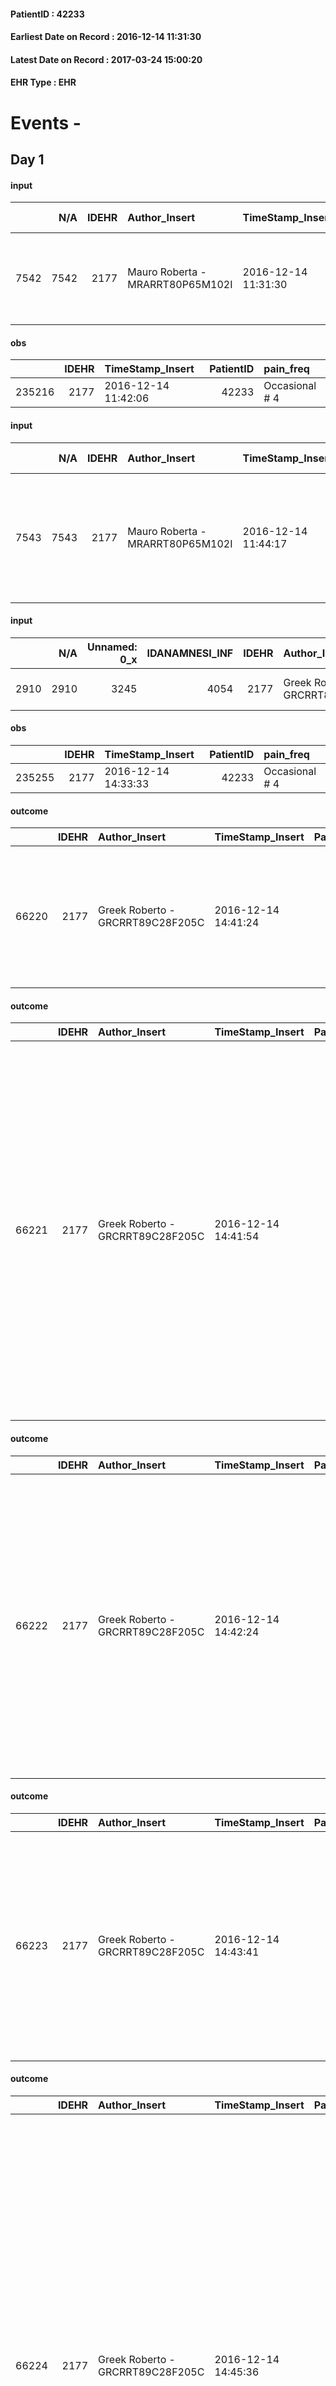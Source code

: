 
#### PatientID : 42233
#### Earliest Date on Record : 2016-12-14 11:31:30
#### Latest Date on Record : 2017-03-24 15:00:20
#### EHR Type : EHR

# Events - 

## Day 1

#### input
|      |    N/A |   IDEHR | Author_Insert                    | TimeStamp_Insert    |   IDAccess | EHRType   |   PatientID |   IDDigitalSignDocument | persone_vicine   |   Unnamed: 0_y |   IDANAMNESI_MED |   Non_Rilevabile_y | Note_Non_Rilevabile_y   | diagnosis                                                                                |
|-----:|-------:|--------:|:---------------------------------|:--------------------|-----------:|:----------|------------:|------------------------:|:-----------------|---------------:|-----------------:|-------------------:|:------------------------|:-----------------------------------------------------------------------------------------|
| 7542 |   7542 |    2177 | Mauro Roberta - MRARRT80P65M102I | 2016-12-14 11:31:30 |      41179 | EHR       |       42233 |                  582090 | N/A              |           9387 |             5605 |                  0 | NR                      | Linfoma non Hodgkin a grandi cellule, B, diffuso, localizzazione cutanea (arto inf sin). |

#### obs
|        |   IDEHR | TimeStamp_Insert    |   PatientID | pain_freq      |
|-------:|--------:|:--------------------|------------:|:---------------|
| 235216 |    2177 | 2016-12-14 11:42:06 |       42233 | Occasional # 4 |

#### input
|      |    N/A |   IDEHR | Author_Insert                    | TimeStamp_Insert    | EHRType   |   PatientID |   IDDigitalSignDocument | persone_vicine   |   Unnamed: 0_y |   IDANAMNESI_MED |   Non_Rilevabile_y | Note_Non_Rilevabile_y   | diagnosis                                                                                              |
|-----:|-------:|--------:|:---------------------------------|:--------------------|:----------|------------:|------------------------:|:-----------------|---------------:|-----------------:|-------------------:|:------------------------|:-------------------------------------------------------------------------------------------------------|
| 7543 |   7543 |    2177 | Mauro Roberta - MRARRT80P65M102I | 2016-12-14 11:44:17 | EHR       |       42233 |                  582122 | N/A              |           9390 |             5606 |                  0 | NR                      | Linfoma non Hodgkin a grandi cellule, B, diffuso, con localizzazione cutanee (diagnosi a maggio 2016). |

#### input
|      |    N/A |   Unnamed: 0_x |   IDANAMNESI_INF |   IDEHR | Author_Insert                    | TimeStamp_Insert           | EHRType   |   PatientID |   IDDigitalSignDocument |   Non_Rilevabile_x | Note_Non_Rilevabile_x   | cognitivo_percettivo                   | rapporti_fam   | persone_vicine    | Caregiver   |
|-----:|-------:|---------------:|-----------------:|--------:|:---------------------------------|:---------------------------|:----------|------------:|------------------------:|-------------------:|:------------------------|:---------------------------------------|:---------------|:------------------|:------------|
| 2910 |   2910 |           3245 |             4054 |    2177 | Greek Roberto - GRCRRT89C28F205C | 2016-12-14 14:28:12.503000 | EHR       |       42233 |                  582473 |                  0 | NR                      | confusion # 1; slowdown ideo-motor # 4 | is # 0         | wife and daughter | daughter    |

#### obs
|        |   IDEHR | TimeStamp_Insert    |   PatientID | pain_freq      |
|-------:|--------:|:--------------------|------------:|:---------------|
| 235255 |    2177 | 2016-12-14 14:33:33 |       42233 | Occasional # 4 |

#### outcome
|       |   IDEHR | Author_Insert                    | TimeStamp_Insert    |   PatientID |   IDDigitalSignDocument |   IDPAI_VIDAS | opt_problem                                                            |   opt_problem_num | opt_obiettivo                                               |   opt_obiettivo_num | opt_stato_problema   |   opt_stato_problema_num | opt_interventi                                                                                                          |   opt_interventi_num |
|------:|--------:|:---------------------------------|:--------------------|------------:|------------------------:|--------------:|:-----------------------------------------------------------------------|------------------:|:------------------------------------------------------------|--------------------:|:---------------------|-------------------------:|:------------------------------------------------------------------------------------------------------------------------|---------------------:|
| 66220 |    2177 | Greek Roberto - GRCRRT89C28F205C | 2016-12-14 14:41:24 |       42233 |                  582481 |         68380 | Alteration of comfort associated with chronic pain and / or acute # 29 |                 2 | The patient riferir√ † ¬ † a satisfactory pain control # 56 |                   1 | closed Problem # 2   |                        2 | Counseling - Sharing with the caregiver the therapeutic path # 445; Implementing the PAI - Therapeutic adjustment # 441 |                    2 |

#### outcome
|       |   IDEHR | Author_Insert                    | TimeStamp_Insert    |   PatientID |   IDDigitalSignDocument |   IDPAI_VIDAS | opt_problem                |   opt_problem_num | opt_obiettivo                                                                                                    |   opt_obiettivo_num | opt_stato_problema   |   opt_stato_problema_num | opt_interventi                                                                                                                                                                                                                                                                                                                                                          |   opt_interventi_num |
|------:|--------:|:---------------------------------|:--------------------|------------:|------------------------:|--------------:|:---------------------------|------------------:|:-----------------------------------------------------------------------------------------------------------------|--------------------:|:---------------------|-------------------------:|:------------------------------------------------------------------------------------------------------------------------------------------------------------------------------------------------------------------------------------------------------------------------------------------------------------------------------------------------------------------------|---------------------:|
| 66221 |    2177 | Greek Roberto - GRCRRT89C28F205C | 2016-12-14 14:41:54 |       42233 |                  582482 |         68381 | Abnormal neurological # 30 |                 4 | Deletion and cancellation of episodes of confusion and / or hallucinations, delirium, psychomotor agitation # 59 |                   4 | closed Problem # 2   |                        2 | Implementation PAI - Call the patient by name and present each time you come into contact with him / her # 478; Implementation PAI - Encourage relatives to customize the environment according to the wishes of the patient # 479; Implementation PAI - Maintain assistance empathetic and respectful, addressing the patient by speaking clearly and distinctly # 475 |                    4 |

#### outcome
|       |   IDEHR | Author_Insert                    | TimeStamp_Insert    |   PatientID |   IDDigitalSignDocument |   IDPAI_VIDAS | opt_problem                                                |   opt_problem_num | opt_obiettivo                                                       |   opt_obiettivo_num | opt_stato_problema   |   opt_stato_problema_num | opt_interventi                                                                                                                                                                                                                                                                            |   opt_interventi_num |
|------:|--------:|:---------------------------------|:--------------------|------------:|------------------------:|--------------:|:-----------------------------------------------------------|------------------:|:--------------------------------------------------------------------|--------------------:|:---------------------|-------------------------:|:------------------------------------------------------------------------------------------------------------------------------------------------------------------------------------------------------------------------------------------------------------------------------------------|---------------------:|
| 66222 |    2177 | Greek Roberto - GRCRRT89C28F205C | 2016-12-14 14:42:24 |       42233 |                  582483 |         68382 | Impaired mobility † / limitation of physical movement # 27 |                 1 | Minimize the possibility of injuries. If present, maintain QoL # 47 |                   4 | closed Problem # 2   |                        2 | PAI Implementation - Maintaining proper position in bed # 293; PAI Implementation - Keep well hydrated skin and elastic # 295; PAI Implementation - Avoid positions biased # 294; PAI Implementation - Program the change of position that reduces the pressure in vulnerable areas # 292 |                    4 |

#### outcome
|       |   IDEHR | Author_Insert                    | TimeStamp_Insert    |   PatientID |   IDDigitalSignDocument |   IDPAI_VIDAS | opt_problem                         |   opt_problem_num | opt_obiettivo                                                                                                                                                                              |   opt_obiettivo_num | opt_stato_problema   |   opt_stato_problema_num | opt_interventi                                                                                                                                                                                                      |   opt_interventi_num |
|------:|--------:|:---------------------------------|:--------------------|------------:|------------------------:|--------------:|:------------------------------------|------------------:|:-------------------------------------------------------------------------------------------------------------------------------------------------------------------------------------------|--------------------:|:---------------------|-------------------------:|:--------------------------------------------------------------------------------------------------------------------------------------------------------------------------------------------------------------------|---------------------:|
| 66223 |    2177 | Greek Roberto - GRCRRT89C28F205C | 2016-12-14 14:43:41 |       42233 |                  582486 |         68383 | Deficit in the care of s√® # 25 = 0 |                 4 | Maintain dignity ¬ † of the patient, where possible, helping him to accept their own limitations, considering himself realistic and objective (eating, bathing, dressing, delete) # 42 = 0 |                   4 | Open Problem # 1     |                        1 | PAI Implementation - Ensuring the right privacy # 182 = 0; Counseling - Encourage to express feelings about the care deficit s # 184 = 0; PAI Implementation - completely replace the activity † everyday # 183 = 0 |                    4 |

#### outcome
|       |   IDEHR | Author_Insert                    | TimeStamp_Insert    |   PatientID |   IDDigitalSignDocument |   IDPAI_VIDAS | opt_problem                                                                |   opt_problem_num | opt_obiettivo                                                   |   opt_obiettivo_num | opt_stato_problema   |   opt_stato_problema_num | opt_interventi                                                                                                                                                                                                                                                                                                                                                                                                                                                                                               |   opt_interventi_num |
|------:|--------:|:---------------------------------|:--------------------|------------:|------------------------:|--------------:|:---------------------------------------------------------------------------|------------------:|:----------------------------------------------------------------|--------------------:|:---------------------|-------------------------:|:-------------------------------------------------------------------------------------------------------------------------------------------------------------------------------------------------------------------------------------------------------------------------------------------------------------------------------------------------------------------------------------------------------------------------------------------------------------------------------------------------------------|---------------------:|
| 66224 |    2177 | Greek Roberto - GRCRRT89C28F205C | 2016-12-14 14:45:36 |       42233 |                  582487 |         68384 | Alteration of comfort associated with chronic pain and / or acute # 29 = 0 |                 2 | The patient riferir√ † ¬ † a satisfactory pain control # 56 = 0 |                   1 | Open Problem # 1     |                        1 | PAI Implementation - therapeutic upgrading # 441; PAI Implementation - properly administer the drugs as prescription # 442; Implementation PAI - Evaluate the effectiveness of drug delivery # 443; Education - educating the caregiver / patient recognition / treatment of the symptom # 446; PAI Implementation - therapeutic upgrading # 441 = 0; PAI Implementation - properly administer the drugs as prescription # 442 = 0; PAI Implementation - to evaluate the efficacy of drug delivery # 443 = 0 |                    2 |

#### obs
|        |   IDEHR | TimeStamp_Insert           |   PatientID | opt_cooperation   | chk_ausili_presidi   | chk_ausili_incont   | opt_care_giver   | motor_performance              | body_temp    | agitation_behavior_freq   | diet            | consumption_help   |
|-------:|--------:|:---------------------------|------------:|:------------------|:---------------------|:--------------------|:-----------------|:-------------------------------|:-------------|:--------------------------|:----------------|:-------------------|
| 105917 |    2177 | 2016-12-14 18:29:58.420000 |       42233 | uncooperative # 1 | absorbency # 0       | absorbency # 0      | absent # 2       | bedridden, nontransferable # 5 | Apyrexia # 1 | quiet # 0                 | homogenized # 2 | # 4 employees      |

#### obs
|        |   IDEHR | TimeStamp_Insert    |   PatientID | breath     | consolability           | body_language                             | facial_expression           |
|-------:|--------:|:--------------------|------------:|:-----------|:------------------------|:------------------------------------------|:----------------------------|
| 277266 |    2177 | 2016-12-14 18:32:02 |       42233 | Normal 0 # | Not for consolation # 0 | Teso. nervous movements. Restlessness # 1 | Smiling or inexpressive # 0 |

#### obs
|        |   IDEHR | TimeStamp_Insert    |   PatientID | pain_freq      | pain_relief   |
|-------:|--------:|:--------------------|------------:|:---------------|:--------------|
| 235276 |    2177 | 2016-12-14 18:34:53 |       42233 | Occasional # 4 | 80% # 8       |

#### obs
|        |   IDEHR | TimeStamp_Insert    |   PatientID | breath     | consolability           | body_language   | facial_expression           |
|-------:|--------:|:--------------------|------------:|:-----------|:------------------------|:----------------|:----------------------------|
| 277269 |    2177 | 2016-12-15 05:45:44 |       42233 | Normal 0 # | Not for consolation # 0 | Relaxed # 0     | Smiling or inexpressive # 0 |

#### obs
|        |   IDEHR | TimeStamp_Insert           |   PatientID | chk_ausili_presidi   | body_temp    |
|-------:|--------:|:---------------------------|------------:|:---------------------|:-------------|
| 105931 |    2177 | 2016-12-15 06:06:50.500000 |       42233 | absorbency # 0       | Apyrexia # 1 |

#### obs
|        |   IDEHR | TimeStamp_Insert    |   PatientID | breath     | consolability           | body_language   | facial_expression           |
|-------:|--------:|:--------------------|------------:|:-----------|:------------------------|:----------------|:----------------------------|
| 277273 |    2177 | 2016-12-15 06:07:52 |       42233 | Normal 0 # | Not for consolation # 0 | Relaxed # 0     | Smiling or inexpressive # 0 |

#### obs
|       |   IDEHR | TimeStamp_Insert           |   PatientID | motor_performance                                                                                  |
|------:|--------:|:---------------------------|------------:|:---------------------------------------------------------------------------------------------------|
| 58488 |    2177 | 2016-12-15 07:36:52.170000 |       42233 | 30% - Patient with directions to the hospital or home hospitalization, intensive home support # 03 |


## Day 2

#### obs
|        |   IDEHR | TimeStamp_Insert    |   PatientID | pain_freq      | pain_relief   |
|-------:|--------:|:--------------------|------------:|:---------------|:--------------|
| 235349 |    2177 | 2016-12-15 11:39:33 |       42233 | Occasional # 4 | 80% # 8       |

#### obs
|        |   IDEHR | TimeStamp_Insert    |   PatientID |
|-------:|--------:|:--------------------|------------:|
| 154953 |    2177 | 2016-12-15 12:17:23 |       42233 |

#### obs
|        |   IDEHR | TimeStamp_Insert    |   PatientID | pain_freq      | pain_relief   |
|-------:|--------:|:--------------------|------------:|:---------------|:--------------|
| 235395 |    2177 | 2016-12-15 13:42:57 |       42233 | Occasional # 4 | 80% # 8       |

#### obs
|       |   IDEHR | TimeStamp_Insert           |   PatientID | personal_hygiene   | urine_elimination   | mobility     | hemorrhagic_manifestation      | memory_deficit      | cognitive_deficit        | active_diuresis     | asthenia   | motor_performance                                                                                  | cognitive_state          | consumption_help   |
|------:|--------:|:---------------------------|------------:|:-------------------|:--------------------|:-------------|:-------------------------------|:--------------------|:-------------------------|:--------------------|:-----------|:---------------------------------------------------------------------------------------------------|:-------------------------|:-------------------|
| 58507 |    2177 | 2016-12-15 13:46:09.757000 |       42233 | Employee # 4       | Independent # 0     | Employee # 4 | hemorrhagic manifestations # 0 | memory deficits # 0 | cognitive impairment 0 # | active diuresis # 0 | Severe # 2 | 30% - Patient with directions to the hospital or home hospitalization, intensive home support # 03 | confused - sometimes # 0 | # 4 employees      |

#### care
|       |   IDEHR | Author_Insert                           | TimeStamp_Insert    | EHRType   |   PatientID |   IDGESTIONE_AUSILI |   ds_ncons |   ds_nbolla | dt_consegna         |   opt_annulla_consegna | dt_Ric_consegna     | dt_ric_cons_forn    | opt_ausilio                                       |
|------:|--------:|:----------------------------------------|:--------------------|:----------|------------:|--------------------:|-----------:|------------:|:--------------------|-----------------------:|:--------------------|:--------------------|:--------------------------------------------------|
| 15545 |    7120 | martinoli massimo l. - mrtmsm69t31f205t | 2016-12-15 15:03:22 | amb       |       42233 |               15472 |      28635 |         966 | 2016-09-07 00:00:00 |                      0 | 2016-09-02 00:00:00 | 2016-09-05 00:00:00 | walker with four wheels and support axillary # 12 |

#### care
|       |   IDEHR | Author_Insert                           | TimeStamp_Insert    | EHRType   |   PatientID |   IDGESTIONE_AUSILI |   ds_ncons |   ds_nbolla | dt_consegna         |   opt_annulla_consegna | dt_Ric_consegna     | dt_ric_cons_forn    | opt_ausilio                         |
|------:|--------:|:----------------------------------------|:--------------------|:----------|------------:|--------------------:|-----------:|------------:|:--------------------|-----------------------:|:--------------------|:--------------------|:------------------------------------|
| 15546 |    7120 | martinoli massimo l. - mrtmsm69t31f205t | 2016-12-15 15:03:47 | amb       |       42233 |               15473 |      28635 |         966 | 2016-09-07 00:00:00 |                      0 | 2016-09-02 00:00:00 | 2016-09-05 00:00:00 | handles for getting out of bed # 15 |

#### care
|       |   IDEHR | Author_Insert                           | TimeStamp_Insert    | EHRType   |   PatientID |   IDGESTIONE_AUSILI |   ds_ncons |   ds_nbolla | dt_consegna         |   opt_annulla_consegna | dt_Ric_consegna     | dt_ric_cons_forn    | opt_ausilio                                     |
|------:|--------:|:----------------------------------------|:--------------------|:----------|------------:|--------------------:|-----------:|------------:|:--------------------|-----------------------:|:--------------------|:--------------------|:------------------------------------------------|
| 15547 |    7120 | martinoli massimo l. - mrtmsm69t31f205t | 2016-12-15 15:04:02 | amb       |       42233 |               15474 |      28635 |         966 | 2016-09-07 00:00:00 |                      0 | 2016-09-02 00:00:00 | 2016-09-05 00:00:00 | electronic articulated bed with side rails # 14 |

#### obs
|        |   IDEHR | TimeStamp_Insert           |   PatientID | opt_attitude   | motor_performance              |
|-------:|--------:|:---------------------------|------------:|:---------------|:-------------------------------|
| 120856 |    2177 | 2016-12-15 15:13:54.770000 |       42233 | Positive # 0   | bedridden, nontransferable # 5 |

#### obs
|        |   IDEHR | TimeStamp_Insert           |   PatientID | opt_attitude   | motor_performance              |
|-------:|--------:|:---------------------------|------------:|:---------------|:-------------------------------|
| 120857 |    2177 | 2016-12-15 15:14:39.050000 |       42233 | Positive # 0   | bedridden, nontransferable # 5 |

#### obs
|        |   IDEHR | TimeStamp_Insert           |   PatientID | opt_cooperation   | chk_ausili_presidi   | motor_performance              | agitation_behavior_freq   | cognitive_state   |
|-------:|--------:|:---------------------------|------------:|:------------------|:---------------------|:-------------------------------|:--------------------------|:------------------|
| 105977 |    2177 | 2016-12-15 16:51:38.127000 |       42233 | Collaborating # 0 | absorbency # 0       | bedridden, nontransferable # 5 | quiet # 0                 | Polished # 2      |

#### obs
|        |   IDEHR | TimeStamp_Insert    |   PatientID |
|-------:|--------:|:--------------------|------------:|
| 154976 |    2177 | 2016-12-15 16:52:27 |       42233 |

#### obs
|        |   IDEHR | TimeStamp_Insert    |   PatientID | pain_relief              |
|-------:|--------:|:--------------------|------------:|:-------------------------|
| 235467 |    2177 | 2016-12-15 18:29:13 |       42233 | 100% - Total Relief # 10 |

#### obs
|        |   IDEHR | TimeStamp_Insert    |   PatientID | breath     | consolability           | body_language   | facial_expression           |
|-------:|--------:|:--------------------|------------:|:-----------|:------------------------|:----------------|:----------------------------|
| 277293 |    2177 | 2016-12-16 06:00:38 |       42233 | Normal 0 # | Not for consolation # 0 | Relaxed # 0     | Smiling or inexpressive # 0 |

#### obs
|        |   IDEHR | TimeStamp_Insert           |   PatientID | opt_cooperation   | chk_ausili_presidi   | motor_performance              | body_temp    |
|-------:|--------:|:---------------------------|------------:|:------------------|:---------------------|:-------------------------------|:-------------|
| 105989 |    2177 | 2016-12-16 06:49:22.520000 |       42233 | uncooperative # 1 | absorbency # 0       | bedridden, nontransferable # 5 | Apyrexia # 1 |

#### obs
|        |   IDEHR | TimeStamp_Insert    |   PatientID |
|-------:|--------:|:--------------------|------------:|
| 154987 |    2177 | 2016-12-16 06:49:53 |       42233 |

#### obs
|        |   IDEHR | TimeStamp_Insert           |   PatientID |
|-------:|--------:|:---------------------------|------------:|
| 305325 |    2177 | 2016-12-16 11:26:04.080000 |       42233 |


## Day 3

#### obs
|        |   IDEHR | TimeStamp_Insert           |   PatientID | opt_cooperation                           | chk_ausili_presidi   | chk_ausili_incont   | opt_care_giver   | motor_performance              | body_temp    | agitation_behavior_freq   | diet     | cognitive_state          | consumption_help   |
|-------:|--------:|:---------------------------|------------:|:------------------------------------------|:---------------------|:--------------------|:-----------------|:-------------------------------|:-------------|:--------------------------|:---------|:-------------------------|:-------------------|
| 106016 |    2177 | 2016-12-16 12:06:50.100000 |       42233 | discomfort to the technical maneuvers # 2 | absorbency # 0       | absorbency # 0      | absent # 2       | bedridden, nontransferable # 5 | Apyrexia # 1 | quiet # 0                 | soft # 1 | confused - sometimes # 0 | help with # 2      |

#### obs
|        |   IDEHR | TimeStamp_Insert    |   PatientID |
|-------:|--------:|:--------------------|------------:|
| 155010 |    2177 | 2016-12-16 12:08:15 |       42233 |

#### obs
|       |   IDEHR | TimeStamp_Insert           |   PatientID | personal_hygiene   | urine_elimination   | mobility     | hemorrhagic_manifestation      | memory_deficit      | cognitive_deficit        | active_diuresis     | asthenia   | motor_performance                                                                                  | cognitive_state          | consumption_help   |
|------:|--------:|:---------------------------|------------:|:-------------------|:--------------------|:-------------|:-------------------------------|:--------------------|:-------------------------|:--------------------|:-----------|:---------------------------------------------------------------------------------------------------|:-------------------------|:-------------------|
| 58544 |    2177 | 2016-12-16 12:13:45.033000 |       42233 | Employee # 4       | Independent # 0     | Employee # 4 | hemorrhagic manifestations # 0 | memory deficits # 0 | cognitive impairment 0 # | active diuresis # 0 | Severe # 2 | 30% - Patient with directions to the hospital or home hospitalization, intensive home support # 03 | confused - sometimes # 0 | # 4 employees      |

#### obs
|        |   IDEHR | TimeStamp_Insert    |   PatientID | pain_relief              |
|-------:|--------:|:--------------------|------------:|:-------------------------|
| 235544 |    2177 | 2016-12-16 12:14:24 |       42233 | 100% - Total Relief # 10 |

#### obs
|        |   IDEHR | TimeStamp_Insert           |   PatientID | chk_ausili_presidi   | diet     | consumption_help   |
|-------:|--------:|:---------------------------|------------:|:---------------------|:---------|:-------------------|
| 106031 |    2177 | 2016-12-16 16:30:18.507000 |       42233 | absorbency # 0       | soft # 1 | help with # 2      |

#### obs
|        |   IDEHR | TimeStamp_Insert    |   PatientID |
|-------:|--------:|:--------------------|------------:|
| 155024 |    2177 | 2016-12-16 16:32:02 |       42233 |

#### obs
|        |   IDEHR | TimeStamp_Insert    |   PatientID | breath     | consolability           | body_language   | facial_expression           |
|-------:|--------:|:--------------------|------------:|:-----------|:------------------------|:----------------|:----------------------------|
| 277311 |    2177 | 2016-12-16 17:14:17 |       42233 | Normal 0 # | Not for consolation # 0 | Relaxed # 0     | Smiling or inexpressive # 0 |

#### obs
|        |   IDEHR | TimeStamp_Insert    |   PatientID | breath     | consolability           | body_language   | facial_expression           |
|-------:|--------:|:--------------------|------------:|:-----------|:------------------------|:----------------|:----------------------------|
| 277318 |    2177 | 2016-12-17 06:11:29 |       42233 | Normal 0 # | Not for consolation # 0 | Relaxed # 0     | Smiling or inexpressive # 0 |

#### obs
|        |   IDEHR | TimeStamp_Insert           |   PatientID | opt_cooperation   | chk_ausili_presidi   | motor_performance              | body_temp    |
|-------:|--------:|:---------------------------|------------:|:------------------|:---------------------|:-------------------------------|:-------------|
| 106050 |    2177 | 2016-12-17 07:52:13.230000 |       42233 | uncooperative # 1 | absorbency # 0       | bedridden, nontransferable # 5 | Apyrexia # 1 |

#### obs
|        |   IDEHR | TimeStamp_Insert    |   PatientID |
|-------:|--------:|:--------------------|------------:|
| 155041 |    2177 | 2016-12-17 07:52:46 |       42233 |

#### obs
|       |   IDEHR | TimeStamp_Insert           |   PatientID | motor_performance                                                                                  |
|------:|--------:|:---------------------------|------------:|:---------------------------------------------------------------------------------------------------|
| 58580 |    2177 | 2016-12-17 07:52:52.413000 |       42233 | 30% - Patient with directions to the hospital or home hospitalization, intensive home support # 03 |

#### obs
|        |   IDEHR | TimeStamp_Insert    |   PatientID | breath                                                                          | consolability           | body_language   | facial_expression           |
|-------:|--------:|:--------------------|------------:|:--------------------------------------------------------------------------------|:------------------------|:----------------|:----------------------------|
| 277326 |    2177 | 2016-12-17 10:00:30 |       42233 | Breath at times altered. Short periods of hyperventilation (breathing hard) # 1 | Not for consolation # 0 | Relaxed # 0     | Smiling or inexpressive # 0 |

#### obs
|       |   IDEHR | TimeStamp_Insert           |   PatientID | personal_hygiene   | urine_elimination      | mobility     | hemorrhagic_manifestation      | memory_deficit      | cognitive_deficit        | active_diuresis     | asthenia   | motor_performance                                                                                  | cognitive_state          | consumption_help   |
|------:|--------:|:---------------------------|------------:|:-------------------|:-----------------------|:-------------|:-------------------------------|:--------------------|:-------------------------|:--------------------|:-----------|:---------------------------------------------------------------------------------------------------|:-------------------------|:-------------------|
| 58590 |    2177 | 2016-12-17 10:38:01.620000 |       42233 | Employee # 4       | With help and aids # 3 | Employee # 4 | hemorrhagic manifestations # 0 | memory deficits # 0 | cognitive impairment 0 # | active diuresis # 0 | Severe # 2 | 30% - Patient with directions to the hospital or home hospitalization, intensive home support # 03 | confused - sometimes # 0 | # 4 employees      |


## Day 4

#### obs
|        |   IDEHR | TimeStamp_Insert    |   PatientID |
|-------:|--------:|:--------------------|------------:|
| 155057 |    2177 | 2016-12-17 11:57:15 |       42233 |

#### obs
|       |   IDEHR | TimeStamp_Insert           |   PatientID | personal_hygiene   | urine_elimination   | mobility   | hemorrhagic_manifestation   | speech   | cough   | nausea   | memory_deficit   | cognitive_deficit   | active_diuresis   | lack_of_appetite   | asthenia   | cachexia   | dyspnoea   | motor_performance   | body_temp   | mood   | diet   | cognitive_state   | feces_elimination   | consumption_help   |
|------:|--------:|:---------------------------|------------:|:-------------------|:--------------------|:-----------|:----------------------------|:---------|:--------|:---------|:-----------------|:--------------------|:------------------|:-------------------|:-----------|:-----------|:-----------|:--------------------|:------------|:-------|:-------|:------------------|:--------------------|:-------------------|
| 58598 |    2177 | 2016-12-17 13:43:36.563000 |       42233 | NR                 | NR                  | NR         | NR                          | NR       | NR      | NR       | NR               | NR                  | NR                | NR                 | NR         | NR         | NR         | NR                  | NR          | NR     | NR     | NR                | NR                  | NR                 |

#### outcome
|       |   IDEHR | Author_Insert                        | TimeStamp_Insert    |   PatientID |   IDDigitalSignDocument |   IDPAI_VIDAS | opt_problem                                                                |   opt_problem_num | opt_obiettivo                                                   |   opt_obiettivo_num | ds_note   | opt_stato_problema   |   opt_stato_problema_num | opt_interventi                                                                                                                                                                                                                                                                                                                                                                                                                                                                                               |   opt_interventi_num |
|------:|--------:|:-------------------------------------|:--------------------|------------:|------------------------:|--------------:|:---------------------------------------------------------------------------|------------------:|:----------------------------------------------------------------|--------------------:|:----------|:---------------------|-------------------------:|:-------------------------------------------------------------------------------------------------------------------------------------------------------------------------------------------------------------------------------------------------------------------------------------------------------------------------------------------------------------------------------------------------------------------------------------------------------------------------------------------------------------|---------------------:|
| 66730 |    2177 | Barrels Francesca - BRLFNC85M68B988I | 2016-12-17 13:44:23 |       42233 |                  585659 |         68893 | Alteration of comfort associated with chronic pain and / or acute # 29 = 0 |                 2 | The patient riferir√ † ¬ † a satisfactory pain control # 56 = 0 |                   1 | died pz   | closed Problem # 2   |                        2 | PAI Implementation - therapeutic upgrading # 441; PAI Implementation - properly administer the drugs as prescription # 442; Implementation PAI - Evaluate the effectiveness of drug delivery # 443; Education - educating the caregiver / patient recognition / treatment of the symptom # 446; PAI Implementation - therapeutic upgrading # 441 = 0; PAI Implementation - properly administer the drugs as prescription # 442 = 0; PAI Implementation - to evaluate the efficacy of drug delivery # 443 = 0 |                    2 |

#### outcome
|       |   IDEHR | Author_Insert                        | TimeStamp_Insert    |   PatientID |   IDDigitalSignDocument |   IDPAI_VIDAS | opt_problem                         |   opt_problem_num | opt_obiettivo                                                                                                                                                                              |   opt_obiettivo_num | ds_note   | opt_stato_problema   |   opt_stato_problema_num | opt_interventi                                                                                                                                                                                                      |   opt_interventi_num |
|------:|--------:|:-------------------------------------|:--------------------|------------:|------------------------:|--------------:|:------------------------------------|------------------:|:-------------------------------------------------------------------------------------------------------------------------------------------------------------------------------------------|--------------------:|:----------|:---------------------|-------------------------:|:--------------------------------------------------------------------------------------------------------------------------------------------------------------------------------------------------------------------|---------------------:|
| 66731 |    2177 | Barrels Francesca - BRLFNC85M68B988I | 2016-12-17 13:44:47 |       42233 |                  585660 |         68894 | Deficit in the care of s√® # 25 = 0 |                 4 | Maintain dignity ¬ † of the patient, where possible, helping him to accept their own limitations, considering himself realistic and objective (eating, bathing, dressing, delete) # 42 = 0 |                   4 | died pz   | closed Problem # 2   |                        2 | PAI Implementation - Ensuring the right privacy # 182 = 0; Counseling - Encourage to express feelings about the care deficit s # 184 = 0; PAI Implementation - completely replace the activity † everyday # 183 = 0 |                    4 |

#### death
|      |   IDDecesso |   IDEHR | Author_Insert                        | TimeStamp_Insert    |   PatientID |   IDDigitalSignDocument | Date                | Luogo_decesso     |
|-----:|------------:|--------:|:-------------------------------------|:--------------------|------------:|------------------------:|:--------------------|:------------------|
| 1554 |        1568 |    2177 | Visconti Giovanna - VSCGNN70T70F205E | 2016-12-17 14:13:25 |       42233 |                  585673 | 2016-12-17 13:15:00 | Vidas Hospice # 1 |


## Day 5

#### care
|       |   IDEHR | Author_Insert                           | TimeStamp_Insert    | EHRType   |   PatientID |   IDGESTIONE_AUSILI |   ds_ncons |   ds_nbolla | dt_consegna         |   ds_nritiro |   opt_annulla_consegna | dt_Ric_consegna     | dt_ric_cons_forn    | dt_ric_ritiro       | dt_ric_ritiro_forn   | opt_ausilio                                       |
|------:|--------:|:----------------------------------------|:--------------------|:----------|------------:|--------------------:|-----------:|------------:|:--------------------|-------------:|-----------------------:|:--------------------|:--------------------|:--------------------|:---------------------|:--------------------------------------------------|
| 15631 |    7120 | martinoli massimo l. - mrtmsm69t31f205t | 2016-12-19 10:49:20 | amb       |       42233 |               15561 |      28635 |         966 | 2016-09-07 00:00:00 |        29313 |                      0 | 2016-09-02 00:00:00 | 2016-09-05 00:00:00 | 2016-12-19 00:00:00 | 2016-12-19 00:00:00  | walker with four wheels and support axillary # 12 |

#### care
|       |   IDEHR | Author_Insert                           | TimeStamp_Insert    | EHRType   |   PatientID |   IDGESTIONE_AUSILI |   ds_ncons |   ds_nbolla | dt_consegna         |   ds_nritiro |   opt_annulla_consegna | dt_Ric_consegna     | dt_ric_cons_forn    | dt_ric_ritiro       | dt_ric_ritiro_forn   | opt_ausilio                         |
|------:|--------:|:----------------------------------------|:--------------------|:----------|------------:|--------------------:|-----------:|------------:|:--------------------|-------------:|-----------------------:|:--------------------|:--------------------|:--------------------|:---------------------|:------------------------------------|
| 15632 |    7120 | martinoli massimo l. - mrtmsm69t31f205t | 2016-12-19 10:49:39 | amb       |       42233 |               15562 |      28635 |         966 | 2016-09-07 00:00:00 |        29313 |                      0 | 2016-09-02 00:00:00 | 2016-09-05 00:00:00 | 2016-12-19 00:00:00 | 2016-12-19 00:00:00  | handles for getting out of bed # 15 |

#### care
|       |   IDEHR | Author_Insert                           | TimeStamp_Insert    | EHRType   |   PatientID |   IDGESTIONE_AUSILI |   ds_ncons |   ds_nbolla | dt_consegna         |   ds_nritiro |   opt_annulla_consegna | dt_Ric_consegna     | dt_ric_cons_forn    | dt_ric_ritiro       | dt_ric_ritiro_forn   | opt_ausilio                                     |
|------:|--------:|:----------------------------------------|:--------------------|:----------|------------:|--------------------:|-----------:|------------:|:--------------------|-------------:|-----------------------:|:--------------------|:--------------------|:--------------------|:---------------------|:------------------------------------------------|
| 15633 |    7120 | martinoli massimo l. - mrtmsm69t31f205t | 2016-12-19 10:49:57 | amb       |       42233 |               15563 |      28635 |         966 | 2016-09-07 00:00:00 |        29313 |                      0 | 2016-09-02 00:00:00 | 2016-09-05 00:00:00 | 2016-12-19 00:00:00 | 2016-12-19 00:00:00  | electronic articulated bed with side rails # 14 |


## Day 101

#### care
|       |   IDEHR | Author_Insert                           | TimeStamp_Insert    | EHRType   |   PatientID |   IDGESTIONE_AUSILI |   ds_ncons |   ds_nbolla | dt_consegna         |   ds_nritiro | dt_ritiro           |   opt_annulla_consegna | dt_Ric_consegna     | dt_ric_cons_forn    | dt_ric_ritiro       | dt_ric_ritiro_forn   | opt_ausilio                                       |
|------:|--------:|:----------------------------------------|:--------------------|:----------|------------:|--------------------:|-----------:|------------:|:--------------------|-------------:|:--------------------|-----------------------:|:--------------------|:--------------------|:--------------------|:---------------------|:--------------------------------------------------|
| 18665 |    7120 | martinoli massimo l. - mrtmsm69t31f205t | 2017-03-24 14:59:54 | amb       |       42233 |               18604 |      28635 |         966 | 2016-09-07 00:00:00 |        29313 | 2016-12-21 00:00:00 |                      0 | 2016-09-02 00:00:00 | 2016-09-05 00:00:00 | 2016-12-19 00:00:00 | 2016-12-19 00:00:00  | walker with four wheels and support axillary # 12 |

#### care
|       |   IDEHR | Author_Insert                           | TimeStamp_Insert    | EHRType   |   PatientID |   IDGESTIONE_AUSILI |   ds_ncons |   ds_nbolla | dt_consegna         |   ds_nritiro | dt_ritiro           |   opt_annulla_consegna | dt_Ric_consegna     | dt_ric_cons_forn    | dt_ric_ritiro       | dt_ric_ritiro_forn   | opt_ausilio                         |
|------:|--------:|:----------------------------------------|:--------------------|:----------|------------:|--------------------:|-----------:|------------:|:--------------------|-------------:|:--------------------|-----------------------:|:--------------------|:--------------------|:--------------------|:---------------------|:------------------------------------|
| 18666 |    7120 | martinoli massimo l. - mrtmsm69t31f205t | 2017-03-24 15:00:07 | amb       |       42233 |               18605 |      28635 |         966 | 2016-09-07 00:00:00 |        29313 | 2016-12-21 00:00:00 |                      0 | 2016-09-02 00:00:00 | 2016-09-05 00:00:00 | 2016-12-19 00:00:00 | 2016-12-19 00:00:00  | handles for getting out of bed # 15 |

#### care
|       |   IDEHR | Author_Insert                           | TimeStamp_Insert    | EHRType   |   PatientID |   IDGESTIONE_AUSILI |   ds_ncons |   ds_nbolla | dt_consegna         |   ds_nritiro | dt_ritiro           |   opt_annulla_consegna | dt_Ric_consegna     | dt_ric_cons_forn    | dt_ric_ritiro       | dt_ric_ritiro_forn   | opt_ausilio                                     |
|------:|--------:|:----------------------------------------|:--------------------|:----------|------------:|--------------------:|-----------:|------------:|:--------------------|-------------:|:--------------------|-----------------------:|:--------------------|:--------------------|:--------------------|:---------------------|:------------------------------------------------|
| 18667 |    7120 | martinoli massimo l. - mrtmsm69t31f205t | 2017-03-24 15:00:20 | amb       |       42233 |               18606 |      28635 |         966 | 2016-09-07 00:00:00 |        29313 | 2016-12-21 00:00:00 |                      0 | 2016-09-02 00:00:00 | 2016-09-05 00:00:00 | 2016-12-19 00:00:00 | 2016-12-19 00:00:00  | electronic articulated bed with side rails # 14 |


